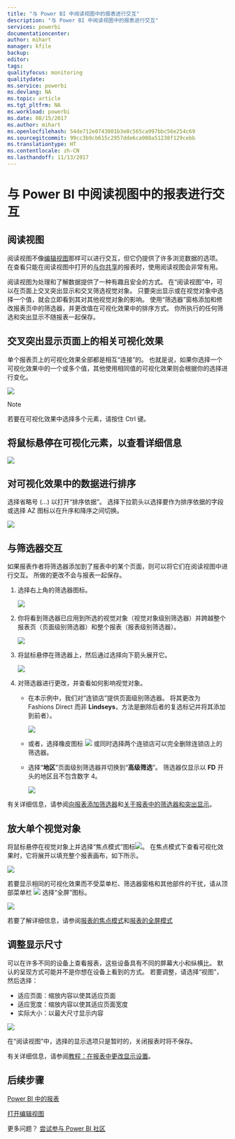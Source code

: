 ```yaml
---
title: "与 Power BI 中阅读视图中的报表进行交互"
description: "与 Power BI 中阅读视图中的报表进行交互"
services: powerbi
documentationcenter: 
author: mihart
manager: kfile
backup: 
editor: 
tags: 
qualityfocus: monitoring
qualitydate: 
ms.service: powerbi
ms.devlang: NA
ms.topic: article
ms.tgt_pltfrm: NA
ms.workload: powerbi
ms.date: 08/15/2017
ms.author: mihart
ms.openlocfilehash: 54de712e0743801b3e8c565ca997bbc56e254c69
ms.sourcegitcommit: 99cc3b9cb615c2957dde6ca908a51238f129cebb
ms.translationtype: HT
ms.contentlocale: zh-CN
ms.lasthandoff: 11/13/2017
---
```

# <a name="interact-with-a-report-in-reading-view-in-power-bi"></a>与 Power BI 中阅读视图中的报表进行交互
## <a name="reading-view"></a>阅读视图
阅读视图不像[编辑视图](service-interact-with-a-report-in-editing-view.md)那样可以进行交互，但它仍提供了许多浏览数据的选项。 在查看只能在阅读视图中打开的[与你共享](service-share-dashboards.md)的报表时，使用阅读视图会非常有用。

阅读视图为处理和了解数据提供了一种有趣且安全的方式。 在“阅读视图”中，可以在页面上交叉突出显示和交叉筛选视觉对象。  只要突出显示或在视觉对象中选择一个值，就会立即看到其对其他视觉对象的影响。 使用“筛选器”窗格添加和修改报表页中的筛选器，并更改值在可视化效果中的排序方式。 你所执行的任何筛选和突出显示不随报表一起保存。

## <a name="cross-highlight-the-related-visualizations-on-a-page"></a>交叉突出显示页面上的相关可视化效果
单个报表页上的可视化效果全部都是相互“连接”的。  也就是说，如果你选择一个可视化效果中的一个或多个值，其他使用相同值的可视化效果则会根据你的选择进行变化。

![](media/service-interact-with-a-report-in-reading-view/pagefilter3b.gif)

> [!NOTE]
> 若要在可视化效果中选择多个元素，请按住 Ctrl 键。
> 
> 

## <a name="hover-over-visual-elements-to-see-the-details"></a>将鼠标悬停在可视化元素，以查看详细信息
![](media/service-interact-with-a-report-in-reading-view/amarillachart.png)

## <a name="sort-the-data-in-a-visualization"></a>对可视化效果中的数据进行排序
选择省略号 (...) 以打开“排序依据”。 选择下拉箭头以选择要作为排序依据的字段或选择 AZ 图标以在升序和降序之间切换。 

![](media/service-interact-with-a-report-in-reading-view/pbi_changechartsort.gif) 

## <a name="interact-with-filters"></a>与筛选器交互
如果报表作者将筛选器添加到了报表中的某个页面，则可以将它们在阅读视图中进行交互。 所做的更改不会与报表一起保存。

1. 选择右上角的筛选器图标。
   
   ![](media/service-interact-with-a-report-in-reading-view/filters.png)  
2. 你将看到筛选器已应用到所选的视觉对象（视觉对象级别筛选器）并跨越整个报表页（页面级别筛选器）和整个报表（报表级别筛选器）。
   
   ![](media/service-interact-with-a-report-in-reading-view/power-bi-reading-filters.png)
3. 将鼠标悬停在筛选器上，然后通过选择向下箭头展开它。
   
   ![](media/service-interact-with-a-report-in-reading-view/power-bi-expan-filter.png)
4. 对筛选器进行更改，并查看如何影响视觉对象。  
   
   * 在本示例中，我们对“连锁店”提供页面级别筛选器。 将其更改为 Fashions Direct 而非 **Lindseys**，方法是删除后者的复选标记并将其添加到前者）。
     
     ![](media/service-interact-with-a-report-in-reading-view/power-bi-filter-chain.png)
   * 或者，选择橡皮图标 ![](media/service-interact-with-a-report-in-reading-view/power-bi-eraser-icon.png) 或同时选择两个连锁店可以完全删除连锁店上的筛选器。
   * 选择“**地区**”页面级别筛选器并切换到“**高级筛选**”。 筛选器仅显示以 **FD** 开头的地区且不包含数字 4。
     
     ![](media/service-interact-with-a-report-in-reading-view/power-bi-advanced-filter.png)

有关详细信息，请参阅[向报表添加筛选器](power-bi-report-add-filter.md)和[关于报表中的筛选器和突出显示](power-bi-reports-filters-and-highlighting.md)。

## <a name="zoom-in-on-individual-visuals"></a>放大单个视觉对象
将鼠标悬停在视觉对象上并选择“焦点模式”图标![](media/service-interact-with-a-report-in-reading-view/pbi_popouticon.jpg)。 在焦点模式下查看可视化效果时，它将展开以填充整个报表画布，如下所示。

![](media/service-interact-with-a-report-in-reading-view/powerbi-focus-mode.png)

若要显示相同的可视化效果而不受菜单栏、筛选器窗格和其他部件的干扰，请从顶部菜单栏 ![](media/service-interact-with-a-report-in-reading-view/power-bi-focus-icon.png) 选择“全屏”图标。

![](media/service-interact-with-a-report-in-reading-view/power-bi-full-screen.png)

若要了解详细信息，请参阅[报表的焦点模式](service-focus-mode.md)和[报表的全屏模式](service-fullscreen-mode.md)

## <a name="adjust-the-display-dimensions"></a>调整显示尺寸
可以在许多不同的设备上查看报表，这些设备具有不同的屏幕大小和纵横比。  默认的呈现方式可能并不是你想在设备上看到的方式。  若要调整，请选择“视图”，然后选择：

* 适应页面：缩放内容以使其适应页面
* 适应宽度：缩放内容以使其适应页面宽度
* 实际大小：以最大尺寸显示内容  

![](media/service-interact-with-a-report-in-reading-view/power-bi-view.png)

  在“阅读视图”中，选择的显示选项只是暂时的，关闭报表时将不保存。

  有关详细信息，请参阅[教程：在报表中更改显示设置](power-bi-change-report-display-settings.md)。

## <a name="next-steps"></a>后续步骤
[Power BI 中的报表](service-reports.md)

[打开编辑视图](service-reading-view-and-editing-view.md)

更多问题？ [尝试参与 Power BI 社区](http://community.powerbi.com/)

